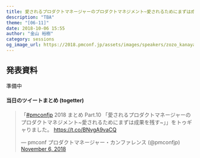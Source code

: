 ```yaml
---
title: 愛されるプロダクトマネージャーのプロダクトマネジメント~愛されるためにまずは成果を残す~
description: "TBA"
theme: "[06-11]"
date: 2018-10-06 15:55
author: "金山 裕樹"
category: sessions
og_image_url: https://2018.pmconf.jp/assets/images/speakers/zozo_kanayama.jpg
---
```


## 発表資料

準備中

#### 当日のツイートまとめ (togetter)
<blockquote class="twitter-tweet" data-lang="en"><p lang="ja" dir="ltr">「<a href="https://twitter.com/hashtag/pmconfjp?src=hash&amp;ref_src=twsrc%5Etfw">#pmconfjp</a> 2018 まとめ Part.10 「愛されるプロダクトマネージャーのプロダクトマネジメント~愛されるためにまずは成果を残す~」」をトゥギャりました。 <a href="https://t.co/BNvgA9vaCQ">https://t.co/BNvgA9vaCQ</a></p>&mdash; pmconf プロダクトマネージャー・カンファレンス (@pmconfjp) <a href="https://twitter.com/pmconfjp/status/1059712108173025280?ref_src=twsrc%5Etfw">November 6, 2018</a></blockquote>
<script async src="https://platform.twitter.com/widgets.js" charset="utf-8"></script>
